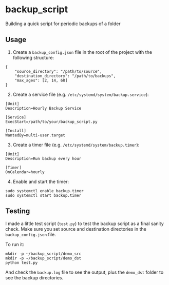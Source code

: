 # backup_script

Building a quick script for periodic backups of a folder

## Usage

1. Create a `backup_config.json` file in the root of the project with the following structure:

```
{
    "source_directory": "/path/to/source",
    "destination_directory": "/path/to/backups",
    "max_ages": [2, 14, 60]
}
```

2. Create a service file (e.g. `/etc/systemd/system/backup.service`):

```
[Unit]
Description=Hourly Backup Service

[Service]
ExecStart=/path/to/your/backup_script.py

[Install]
WantedBy=multi-user.target
```

3. Create a timer file (e.g. `/etc/systemd/system/backup.timer`):

```
[Unit]
Description=Run backup every hour

[Timer]
OnCalendar=hourly
```

4. Enable and start the timer:

```
sudo systemctl enable backup.timer
sudo systemctl start backup.timer
```

## Testing

I made a little test script (`test.py`) to test the backup script as a final sanity check. Make sure you set source and destination directories in the `backup_config.json` file.

To run it:

```
mkdir -p ~/backup_script/demo_src 
mkdir -p ~/backup_script/demo_dst
python test.py
```

And check the `backup.log` file to see the output, plus the `demo_dst` folder to see the backup directories.